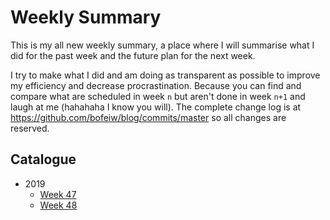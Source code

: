 # Weekly Summary

This is my all new weekly summary, a place where I will summarise what I did for the past week and the future plan for the next week.

I try to make what I did and am doing as transparent as possible to improve my efficiency and decrease procrastination. Because you can find and compare what are scheduled in week `n` but aren't done in week `n+1` and laugh at me (hahahaha I know you will). The complete change log is at https://github.com/bofeiw/blog/commits/master so all changes are reserved. 

## Catalogue

- 2019
    - [Week 47](2019-week-47.md)
    - [Week 48](2019-week-48.md)